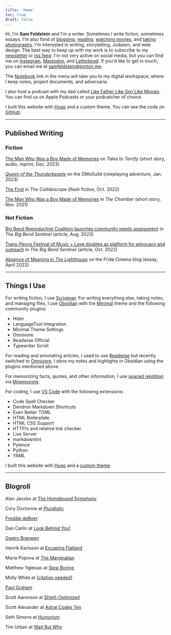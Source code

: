 ```yaml
---
title: 'Home'
toc: true
draft: false
---
```


Hi, I’m **Sam Feldstein** and I'm a writer. Sometimes I write fiction, sometimes essays. I'm also fond of [blogging](/blog), [reading](https://www.goodreads.com/user/show/153965751-sam-feldstein), [watching movies](https://letterboxd.com/HoogoSteeglitz/), and [taking photographs](https://www.instagram.com/seldstein/). I'm interested in writing, storytelling, Judaism, and web design. The best way to keep up with my work is to subscribe to my [newsletter](https://samfeldstein.substack.com/) or [rss feed](/index.xml). I'm not very active on social media, but you can find me on [Instagram](https://www.instagram.com/seldstein/), [Mastodon](https://mastodon.social/@samfeldstein), and [Letterboxd](https://letterboxd.com/HoogoSteeglitz/). If you'd like to get in touch, you can email me at [samfeldstein@proton.me](mailto:samfeldstein@proton.me).

The [Notebook](https://publish.obsidian.md/sam-feldstein/) link in the menu will take you to my digital workspace, where I keep notes, project documents, and adversaria.

I also host a podcast with my dad called [Like Father Like Son Like Movies](https://podcasts.apple.com/us/podcast/like-father-like-son-like-movies/id1640110809). You can find us on Apple Podcasts or your podcatcher of choice.

I built this website with [Hugo](https://gohugo.io/) and a custom theme. You can see the code on [GitHub](https://github.com/seldstein/personal-website).

---

## Published Writing

### Fiction

[The Man Who Was a Boy Made of Memories](https://talestoterrify.com/episodes/619-z-j-garcia-samuel-feldstein/) on *Tales to Terrify* (short story, audio, reprint, Dec. 2023)

[*Queen of the Thunderbeasts*](https://www.dmsguild.com/product/426630/Queen-of-the-Thunderbeasts?affiliate_id=1701028) on the DMsGuild (roleplaying adventure, Jan. 2023)

[The First](https://thecollidescope.com/2022/10/16/the-first/) in *The Collidescope* (flash fiction, Oct. 2022)

[The Man Who Was a Boy Made of Memories](https://thechambermagazine.com/2021/11/12/the-man-who-was-a-boy-made-of-memories-science-fiction-horror-by-samuel-feldstein/) in *The Chamber* (short story, Nov. 2021)

### Not Fiction

[Big Bend Reproductive Coalition launches community needs assessment](https://bigbendsentinel.com/2023/08/09/big-bend-reproductive-coalition-launches-community-needs-assessment-with-inaugural-town-hal/?mc_cid=b24b0bb606) in *The Big Bend Sentinel* (article, Aug. 2023)

[Trans-Pecos Festival of Music + Love doubles as platform for advocacy and outreach](https://bigbendsentinel.com/2022/10/05/trans-pecos-festival-of-music-love-doubles-as-platform-for-advocacy-and-outreach/) in *The Big Bend Sentinel* (article, Oct. 2022)

[Absence of Meaning in *The Lighthouse*](https://thefridacinema.org/film-criticism/absence-of-meaning-the-lighthouse/) on the Frida Cinema blog (essay, April 2022)

---

## Things I Use

For writing fiction, I use [Scrivener](https://www.literatureandlatte.com/scrivener/overview). For writing everything else, taking notes, and managing files, I use [Obsidian](https://obsidian.md/) with the [Minimal](https://minimal.guide/home) theme and the following community plugins:

- Hider
- LanguageTool Integration
- Minimal Theme Settings
- Omnivore
- Readwise Official
- Typewriter Scroll

For reading and annotating articles, I used to use [Readwise](https://readwise.io/) but recently switched to [Omnivore](https://omnivore.app/). I store my notes and highlights in Obsidian using the plugins mentioned above.

For memorizing facts, quotes, and other information, I use [spaced repitition](https://en.wikipedia.org/wiki/Spaced_repetition) via [Mnemosyne](https://mnemosyne-proj.org/).

For coding, I use [VS Code](https://code.visualstudio.com/) with the following extensions:

- Code Spell Checker
- Dendron Markdown Shortcuts
- Even Better TOML
- HTML Boilerplate
- HTML CSS Support
- HTTP/s and relative link checker
- Live Server
- markdownlint
- Pylance
- Python
- YAML

I built this website with [Hugo](https://gohugo.io/) and a [custom theme](https://github.com/seldstein/personal-website).

---

## Blogroll

Alan Jacobs at [The Homebound Symphony](https://blog.ayjay.org/)

Cory Doctorow at [Pluralistic](https://pluralistic.net/)

[Freddie deBoer](https://freddiedeboer.substack.com/)

Dan Carlin at [Look Behind You!](https://dancarlin.substack.com/)

[Gwern Branwen](https://gwern.net/)

Henrik Karlsson at [Escaping Flatland](https://www.henrikkarlsson.xyz/)

Maria Popova at [The Marginalian](https://www.themarginalian.org/)

Matthew Yglesias at [Slow Boring](https://www.slowboring.com/)

Molly White at [[citation needed](https://newsletter.mollywhite.net/)]

[Paul Graham](https://www.paulgraham.com/)

Scott Aaronson at [Shtetl-Optimized](https://scottaaronson.blog/)

Scott Alexander at [Astral Codex Ten](https://www.astralcodexten.com/)

Seth Simons at [Humorism](https://www.humorism.xyz/)

Tim Urban at [Wait But Why](https://waitbutwhy.com/)
